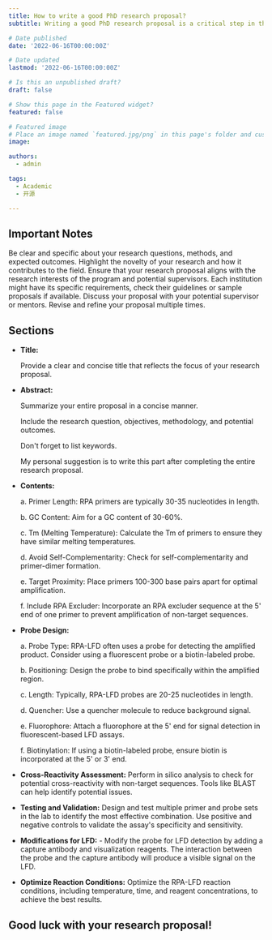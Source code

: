 ```yaml
---
title: How to write a good PhD research proposal?
subtitle: Writing a good PhD research proposal is a critical step in the process of pursuing PhD. Here is a step-by-step guide I have compiled on how to write a comprehensive research proposal, hoping it can help applicants in need.

# Date published
date: '2022-06-16T00:00:00Z'

# Date updated
lastmod: '2022-06-16T00:00:00Z'

# Is this an unpublished draft?
draft: false

# Show this page in the Featured widget?
featured: false

# Featured image
# Place an image named `featured.jpg/png` in this page's folder and customize its options here.
image:

authors:
  - admin

tags:
  - Academic
  - 开源

---
```


## Important Notes

Be clear and specific about your research questions, methods, and expected outcomes.
Highlight the novelty of your research and how it contributes to the field.
Ensure that your research proposal aligns with the research interests of the program and potential supervisors.
Each institution might have its specific requirements, check their guidelines or sample proposals if available.
Discuss your proposal with your potential supervisor or mentors.
Revise and refine your proposal multiple times. 

## Sections

- **Title:**

  Provide a clear and concise title that reflects the focus of your research proposal.
  
- **Abstract:**
  
  Summarize your entire proposal in a concise manner.
  
  Include the research question, objectives, methodology, and potential outcomes.
  
  Don't forget to list keywords.
  
  My personal suggestion is to write this part after completing the entire research proposal.

- **Contents:**
  
   a. Primer Length: RPA primers are typically 30-35 nucleotides in length.
  
   b. GC Content: Aim for a GC content of 30-60%.
  
   c. Tm (Melting Temperature): Calculate the Tm of primers to ensure they have similar melting temperatures.
  
   d. Avoid Self-Complementarity: Check for self-complementarity and primer-dimer formation.
  
   e. Target Proximity: Place primers 100-300 base pairs apart for optimal amplification.
  
   f. Include RPA Excluder: Incorporate an RPA excluder sequence at the 5' end of one primer to prevent amplification of non-target sequences.

- **Probe Design:**
  
  a. Probe Type: RPA-LFD often uses a probe for detecting the amplified product. Consider using a fluorescent probe or a biotin-labeled probe.
  
  b. Positioning: Design the probe to bind specifically within the amplified region.
  
  c. Length: Typically, RPA-LFD probes are 20-25 nucleotides in length.
  
  d. Quencher: Use a quencher molecule to reduce background signal.
  
  e. Fluorophore: Attach a fluorophore at the 5' end for signal detection in fluorescent-based LFD assays.
  
  f. Biotinylation: If using a biotin-labeled probe, ensure biotin is incorporated at the 5' or 3' end.

- **Cross-Reactivity Assessment:** Perform in silico analysis to check for potential cross-reactivity with non-target sequences. Tools like BLAST can help identify potential issues.
  
- **Testing and Validation:** Design and test multiple primer and probe sets in the lab to identify the most effective combination. Use positive and negative controls to validate the assay's specificity and sensitivity.

- **Modifications for LFD:** - Modify the probe for LFD detection by adding a capture antibody and visualization reagents. The interaction between the probe and the capture antibody will produce a visible signal on the LFD.
  
- **Optimize Reaction Conditions:** Optimize the RPA-LFD reaction conditions, including temperature, time, and reagent concentrations, to achieve the best results.
  
## Good luck with your research proposal!
